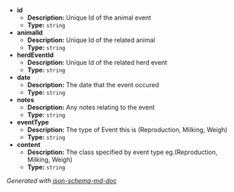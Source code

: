  - <b id="#/properties/id">id</b>
	 - **Description:** Unique Id of the animal event
	 - **Type:** `string`
 - <b id="#/properties/animalId">animalId</b>
	 - **Description:** Unique Id of the related animal
	 - **Type:** `string`
 - <b id="#/properties/herdEventId">herdEventId</b>
	 - **Description:** Unique Id of the related herd event
	 - **Type:** `string`
 - <b id="#/properties/date">date</b>
	 - **Description:** The date that the event occured
	 - **Type:** `string`
 - <b id="#/properties/notes">notes</b>
	 - **Description:** Any notes relating to the event
	 - **Type:** `string`
 - <b id="#/properties/eventType">eventType</b>
	 - **Description:** The type of Event this is (Reproduction, Milking, Weigh)
	 - **Type:** `string`
 - <b id="#/properties/content">content</b>
	 - **Description:** The class specified by event type eg.(Reproduction, Milking, Weigh)
	 - **Type:** `string`

_Generated with [json-schema-md-doc](https://brianwendt.github.io/json-schema-md-doc/)_